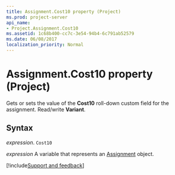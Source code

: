 ```yaml
---
title: Assignment.Cost10 property (Project)
ms.prod: project-server
api_name:
- Project.Assignment.Cost10
ms.assetid: 1c68b400-cc7c-3e54-94b4-6c791ab52579
ms.date: 06/08/2017
localization_priority: Normal
---
```



# Assignment.Cost10 property (Project)

Gets or sets the value of the  **Cost10** roll-down custom field for the assignment. Read/write **Variant**.


## Syntax

_expression_. `Cost10`

_expression_ A variable that represents an [Assignment](./Project.Assignment.md) object.

[!include[Support and feedback](~/includes/feedback-boilerplate.md)]